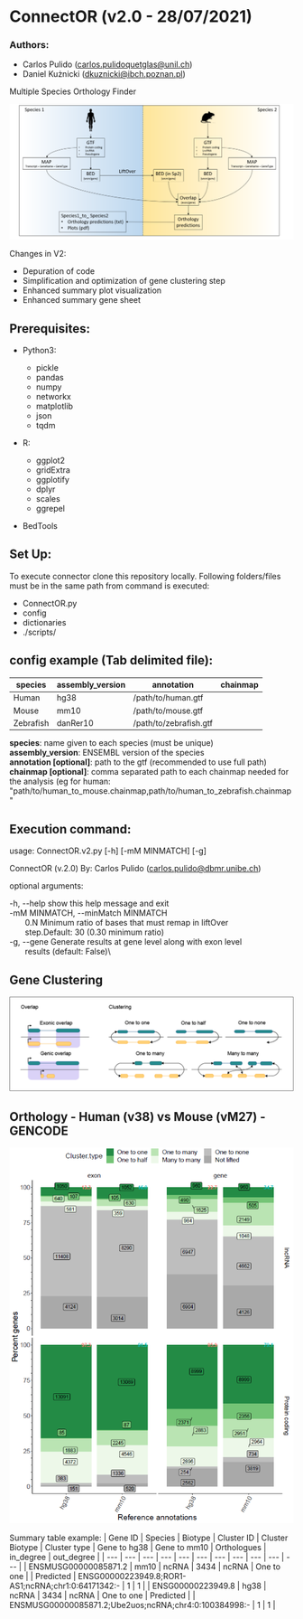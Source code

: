 # ConnectOR (v2.0 - 28/07/2021)

### Authors:
- Carlos Pulido (carlos.pulidoquetglas@unil.ch)
- Daniel Kużnicki (dkuznicki@ibch.poznan.pl)



Multiple Species Orthology Finder

![Image not available](https://raw.githubusercontent.com/Carlospq/ConnectOR/master/raw/ConnectOR.png "ConnectOR summary")

Changes in V2:
* Depuration of code
* Simplification and optimization of gene clustering step
* Enhanced summary plot visualization
* Enhanced summary gene sheet

## Prerequisites:
- Python3:
  * pickle
  * pandas
  * numpy
  * networkx
  * matplotlib
  * json
  * tqdm
 
- R:
  * ggplot2
  * gridExtra
  * ggplotify
  * dplyr
  * scales
  * ggrepel
  
- BedTools

## Set Up:
To execute connector clone this repository locally.
Following folders/files must be in the same path from command is executed:
  - ConnectOR.py
  - config
  - dictionaries
  - ./scripts/
 
## config example (Tab delimited file):
| species | assembly_version |annotation | chainmap |
| --- | --- | --- | --- |
| Human | hg38 | /path/to/human.gtf |  |
| Mouse	| mm10	| /path/to/mouse.gtf |  |
| Zebrafish | danRer10 | /path/to/zebrafish.gtf |  |

   **species**: name given to each species (must be unique)  
   **assembly_version**: ENSEMBL version of the species  
   **annotation [optional]**: path to the gtf (recommended to use full path)  
   **chainmap [optional]**: comma separated path to each chainmap needed for the analysis (eg for human: "path/to/human_to_mouse.chainmap,path/to/human_to_zebrafish.chainmap"  

## Execution command:
usage: ConnectOR.v2.py [-h] [-mM MINMATCH] [-g]

ConnectOR (v.2.0)
By: Carlos Pulido (carlos.pulido@dbmr.unibe.ch)

optional arguments:

  -h, --help            show this help message and exit\
 -mM MINMATCH, --minMatch MINMATCH\
&nbsp;&nbsp;&nbsp;&nbsp;&nbsp;&nbsp;                        0.N Minimum ratio of bases that must remap in liftOver\
&nbsp;&nbsp;&nbsp;&nbsp;&nbsp;&nbsp;                        step.Default: 30 (0.30 minimum ratio)\
 -g, --gene            Generate results at gene level along with exon level\
&nbsp;&nbsp;&nbsp;&nbsp;&nbsp;&nbsp;                        results (default: False)\
  
## Gene Clustering 
![Image not available](https://raw.githubusercontent.com/Carlospq/ConnectOR/master/raw/Clustering.png "ConnectOR summary")

## Orthology - Human (v38) vs Mouse (vM27) - GENCODE
![Image not available](https://raw.githubusercontent.com/Carlospq/ConnectOR/master/raw/GENCODE_hg38_mm10.png "ConnectOR summary")

Summary table example:
| Gene ID | Species | Biotype | Cluster ID | Cluster Biotype | Cluster type | Gene to hg38 | Gene to mm10 | Orthologues | in_degree | out_degree |
| ---     | ---     | ---     | ---        | ---             | ---          | ---          | ---          | ---         | ---       | ---        |
| ENSMUSG00000085871.2 | mm10 | ncRNA | 3434 | ncRNA | One to one |  | Predicted | ENSG00000223949.8;ROR1-AS1;ncRNA;chr1:0:64171342:- | 1 | 1 |
| ENSG00000223949.8 | hg38 | ncRNA | 3434 | ncRNA | One to one | Predicted |  | ENSMUSG00000085871.2;Ube2uos;ncRNA;chr4:0:100384998:- | 1 | 1 |
